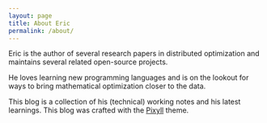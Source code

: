 ```yaml
---
layout: page
title: About Eric
permalink: /about/
---
```


Eric is the author of several research papers in distributed optimization and
maintains several related open-source projects.

He loves learning new programming languages and is on the lookout for ways to
bring mathematical optimization closer to the data.

This blog is a collection of his (technical) working notes and his latest
learnings. This blog was crafted with the [Pixyll](https://github.com/johnotrander/pixyll)
theme.

